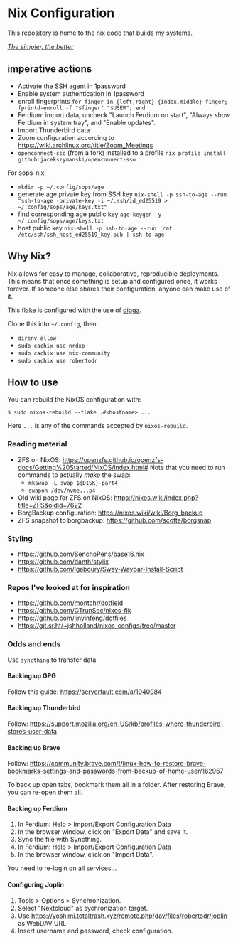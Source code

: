 # Nix Configuration
This repository is home to the nix code that builds my systems.

[_The simpler, the better_](https://discourse.nixos.org/t/how-do-i-modularize-configuration-snippets-to-modules/37512/3)

## imperative actions
* Activate the SSH agent in 1password
* Enable system authentication in 1password
* enroll fingerprints `for finger in {left,right}-{index,middle}-finger; fprintd-enroll -f "$finger" "$USER"; end`
* Ferdium: import data, uncheck "Launch Ferdium on start", "Always show Ferdium in system tray", and "Enable updates".
* Import Thunderbird data
* Zoom configuration according to https://wiki.archlinux.org/title/Zoom_Meetings
* `openconnect-sso` (from a fork) installed to a profile `nix profile install github:jacekszymanski/openconnect-sso`

For sops-nix:
* `mkdir -p ~/.config/sops/age`
* generate age private key from SSH key `nix-shell -p ssh-to-age --run "ssh-to-age -private-key -i ~/.ssh/id_ed25519 > ~/.config/sops/age/keys.txt"`
* find corresponding age public key `age-keygen -y ~/.config/sops/age/keys.txt`
* host public key `nix-shell -p ssh-to-age --run 'cat /etc/ssh/ssh_host_ed25519_key.pub | ssh-to-age'`

## Why Nix?
Nix allows for easy to manage, collaborative, reproducible deployments. This means that once something is setup and configured once, it works forever. If someone else shares their configuration, anyone can make use of it.


This flake is configured with the use of [digga][digga].

[digga]: https://github.com/divnix/digga

Clone this into `~/.config`, then:

* `direnv allow`
* `sudo cachix use nrdxp`
* `sudo cachix use nix-community`
* `sudo cachix use robertodr`

## How to use

You can rebuild the NixOS configuration with:

```
$ sudo nixos-rebuild --flake .#<hostname> ...
```

Here `...` is any of the commands accepted by `nixos-rebuild`.

### Reading material

- ZFS on NixOS: https://openzfs.github.io/openzfs-docs/Getting%20Started/NixOS/index.html#
  Note that you need to run commands to actually *make* the swap:
  * `mkswap -L swap ${DISK}-part4`
  * `swapon /dev/nvme...p4`
- Old wiki page for ZFS on NixOS: https://nixos.wiki/index.php?title=ZFS&oldid=7622
- BorgBackup configuration: https://nixos.wiki/wiki/Borg_backup
- ZFS snapshot to borgbackup: https://github.com/scotte/borgsnap

### Styling

- https://github.com/SenchoPens/base16.nix
- https://github.com/danth/stylix
- https://github.com/lgaboury/Sway-Waybar-Install-Script

### Repos I've looked at for inspiration

- https://github.com/montchr/dotfield
- https://github.com/GTrunSec/nixos-flk
- https://github.com/linyinfeng/dotfiles
- https://git.sr.ht/~jshholland/nixos-configs/tree/master

### Odds and ends

Use `syncthing` to transfer data

#### Backing up GPG

Follow this guide: https://serverfault.com/a/1040984

#### Backing up Thunderbird

Follow: https://support.mozilla.org/en-US/kb/profiles-where-thunderbird-stores-user-data

#### Backing up Brave

Follow: https://community.brave.com/t/linux-how-to-restore-brave-bookmarks-settings-and-passwords-from-backup-of-home-user/162967

To back up open tabs, bookmark them all in a folder. After restoring Brave, you can re-open them all.

#### Backing up Ferdium

1. In Ferdium: Help > Import/Export Configuration Data
2. In the browser window, click on "Export Data" and save it.
3. Sync the file with Syncthing.
4. In Ferdium: Help > Import/Export Configuration Data
5. In the browser window, click on "Import Data". 

You need to re-login on all services...

#### Configuring Joplin

1. Tools > Options > Synchronization.
2. Select "Nextcloud" as sychronization target.
3. Use https://yoshimi.totaltrash.xyz/remote.php/dav/files/robertodr/joplin as WebDAV URL
4. Insert username and password, check configuration.
